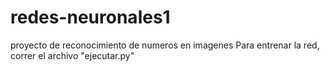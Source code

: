 # redes-neuronales1
proyecto de reconocimiento de numeros en imagenes
Para entrenar la red, correr el archivo "ejecutar.py"
